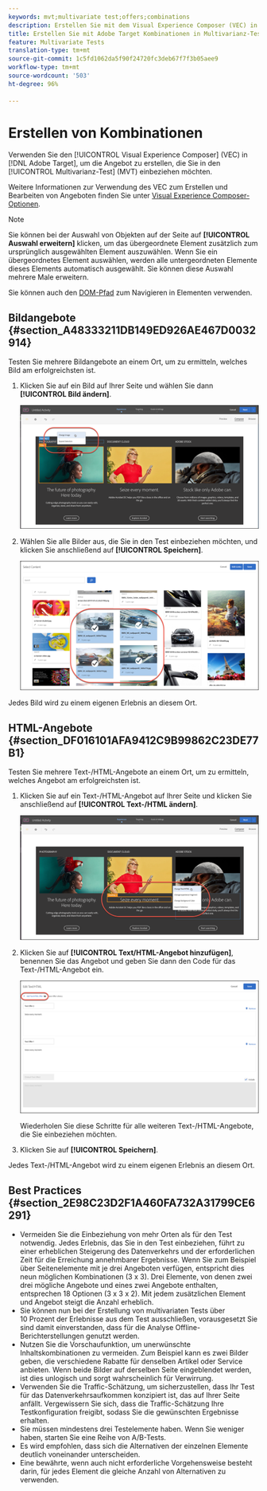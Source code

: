 ```yaml
---
keywords: mvt;multivariate test;offers;combinations
description: Erstellen Sie mit dem Visual Experience Composer (VEC) in Adobe Target die Angebote, die Sie in Ihren Multivarianz-Test (MVT) einbeziehen möchten.
title: Erstellen Sie mit Adobe Target Kombinationen in Multivarianz-Tests (MVT).
feature: Multivariate Tests
translation-type: tm+mt
source-git-commit: 1c5fd1062da5f90f24720fc3deb67f7f3b05aee9
workflow-type: tm+mt
source-wordcount: '503'
ht-degree: 96%

---
```



# Erstellen von Kombinationen

Verwenden Sie den [!UICONTROL Visual Experience Composer] (VEC) in [!DNL Adobe Target], um die Angebot zu erstellen, die Sie in den [!UICONTROL Multivarianz-Test] (MVT) einbeziehen möchten.

Weitere Informationen zur Verwendung des VEC zum Erstellen und Bearbeiten von Angeboten finden Sie unter [Visual Experience Composer-Optionen](/help/c-experiences/c-visual-experience-composer/viztarget-options.md).

>[!NOTE]
>
>Sie können bei der Auswahl von Objekten auf der Seite auf **[!UICONTROL Auswahl erweitern]** klicken, um das übergeordnete Element zusätzlich zum ursprünglich ausgewählten Element auszuwählen. Wenn Sie ein übergeordnetes Element auswählen, werden alle untergeordneten Elemente dieses Elements automatisch ausgewählt. Sie können diese Auswahl mehrere Male erweitern.
>
>Sie können auch den [DOM-Pfad](/help/c-experiences/c-visual-experience-composer/viztarget-options.md#dom-path) zum Navigieren in Elementen verwenden.

## Bildangebote   {#section_A48333211DB149ED926AE467D0032914}

Testen Sie mehrere Bildangebote an einem Ort, um zu ermitteln, welches Bild am erfolgreichsten ist.

1. Klicken Sie auf ein Bild auf Ihrer Seite und wählen Sie dann **[!UICONTROL Bild ändern]**.

   ![Option „Bild ändern“](/help/c-activities/c-multivariate-testing/t-create-multivariate-test/assets/changeimage.png)

1. Wählen Sie alle Bilder aus, die Sie in den Test einbeziehen möchten, und klicken Sie anschließend auf **[!UICONTROL Speichern]**.

   ![Dialogfeld „Inhalt auswählen“ zum Hinzufügen von Bildern](/help/c-activities/c-multivariate-testing/t-create-multivariate-test/assets/addimage.png)

Jedes Bild wird zu einem eigenen Erlebnis an diesem Ort.

## HTML-Angebote   {#section_DF016101AFA9412C9B99862C23DE77B1}

Testen Sie mehrere Text-/HTML-Angebote an einem Ort, um zu ermitteln, welches Angebot am erfolgreichsten ist.

1. Klicken Sie auf ein Text-/HTML-Angebot auf Ihrer Seite und klicken Sie anschließend auf **[!UICONTROL Text-/HTML ändern]**.

   ![Text/HTML ändern](/help/c-activities/c-multivariate-testing/t-create-multivariate-test/assets/changehtml.png)

1. Klicken Sie auf **[!UICONTROL Text/HTML-Angebot hinzufügen]**, benennen Sie das Angebot und geben Sie dann den Code für das Text-/HTML-Angebot ein.

   ![Angebote bearbeiten](/help/c-activities/c-multivariate-testing/t-create-multivariate-test/assets/editoffers.png)

   Wiederholen Sie diese Schritte für alle weiteren Text-/HTML-Angebote, die Sie einbeziehen möchten.

1. Klicken Sie auf **[!UICONTROL Speichern]**.

Jedes Text-/HTML-Angebot wird zu einem eigenen Erlebnis an diesem Ort.

## Best Practices {#section_2E98C23D2F1A460FA732A31799CE6291}

* Vermeiden Sie die Einbeziehung von mehr Orten als für den Test notwendig. Jedes Erlebnis, das Sie in den Test einbeziehen, führt zu einer erheblichen Steigerung des Datenverkehrs und der erforderlichen Zeit für die Erreichung annehmbarer Ergebnisse. Wenn Sie zum Beispiel über Seitenelemente mit je drei Angeboten verfügen, entspricht dies neun möglichen Kombinationen (3 x 3). Drei Elemente, von denen zwei drei mögliche Angebote und eines zwei Angebote enthalten, entsprechen 18 Optionen (3 x 3 x 2). Mit jedem zusätzlichen Element und Angebot steigt die Anzahl erheblich.
* Sie können nun bei der Erstellung von multivariaten Tests über 10 Prozent der Erlebnisse aus dem Test ausschließen, vorausgesetzt Sie sind damit einverstanden, dass für die Analyse Offline-Berichterstellungen genutzt werden.
* Nutzen Sie die Vorschaufunktion, um unerwünschte Inhaltskombinationen zu vermeiden. Zum Beispiel kann es zwei Bilder geben, die verschiedene Rabatte für denselben Artikel oder Service anbieten. Wenn beide Bilder auf derselben Seite eingeblendet werden, ist dies unlogisch und sorgt wahrscheinlich für Verwirrung.
* Verwenden Sie die Traffic-Schätzung, um sicherzustellen, dass Ihr Test für das Datenverkehrsaufkommen konzipiert ist, das auf Ihrer Seite anfällt. Vergewissern Sie sich, dass die Traffic-Schätzung Ihre Testkonfiguration freigibt, sodass Sie die gewünschten Ergebnisse erhalten.
* Sie müssen mindestens drei Testelemente haben. Wenn Sie weniger haben, starten Sie eine Reihe von  A/B-Tests.
* Es wird empfohlen, dass sich die Alternativen der einzelnen Elemente deutlich voneinander unterscheiden.
* Eine bewährte, wenn auch nicht erforderliche Vorgehensweise besteht darin, für jedes Element die gleiche Anzahl von Alternativen zu verwenden.

